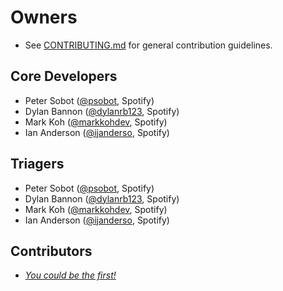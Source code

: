 # Owners

- See [CONTRIBUTING.md](CONTRIBUTING.md) for general contribution guidelines.

## Core Developers

- Peter Sobot ([@psobot](https://github.com/psobot), Spotify)
- Dylan Bannon ([@dylanrb123](https://github.com/dylanrb123), Spotify)
- Mark Koh ([@markkohdev](https://github.com/markkohdev), Spotify)
- Ian Anderson ([@ijanderso](https://github.com/ijanderso), Spotify)

## Triagers

- Peter Sobot ([@psobot](https://github.com/psobot), Spotify)
- Dylan Bannon ([@dylanrb123](https://github.com/dylanrb123), Spotify)
- Mark Koh ([@markkohdev](https://github.com/markkohdev), Spotify)
- Ian Anderson ([@ijanderso](https://github.com/ijanderso), Spotify)

## Contributors

- [_You could be the first!_](CONTRIBUTING.md)
